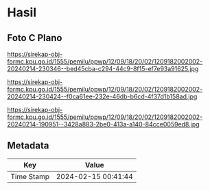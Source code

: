 # Hasil

## Foto C Plano

https://sirekap-obj-formc.kpu.go.id/1555/pemilu/ppwp/12/09/18/20/02/1209182002002-20240214-230346--bed45cba-c294-44c9-8f15-ef7e93a91625.jpg

https://sirekap-obj-formc.kpu.go.id/1555/pemilu/ppwp/12/09/18/20/02/1209182002002-20240214-230424--f0ca61ee-232e-46db-b6cd-4f37d1b158ad.jpg

https://sirekap-obj-formc.kpu.go.id/1555/pemilu/ppwp/12/09/18/20/02/1209182002002-20240214-190951--3428a883-2be0-413a-a140-84cce0059ed8.jpg


## Metadata

| Key        | Value               |
| ---------- | ------------------- |
| Time Stamp | 2024-02-15 00:41:44 |




